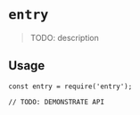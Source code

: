 # `entry`

> TODO: description

## Usage

```
const entry = require('entry');

// TODO: DEMONSTRATE API
```
